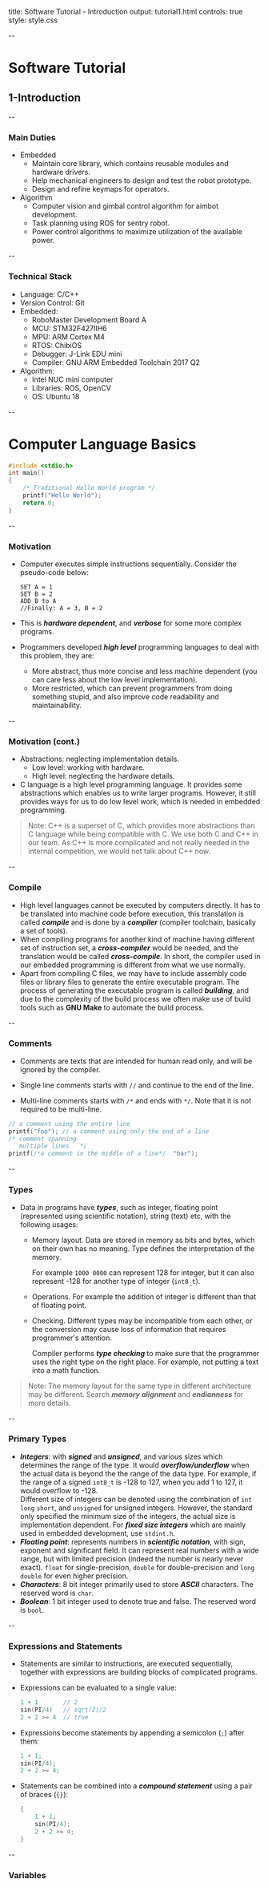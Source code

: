 title: Software Tutorial - Introduction
output: tutorial1.html
controls: true
style: style.css

--

# Software Tutorial
## 1-Introduction

--

### Main Duties

* Embedded
    * Maintain core library, which contains reusable modules and hardware drivers.
    * Help mechanical engineers to design and test the robot prototype.
    * Design and refine keymaps for operators.
* Algorithm
    * Computer vision and gimbal control algorithm for aimbot development.
    * Task planning using ROS for sentry robot.
    * Power control algorithms to maximize utilization of the available power.

--

### Technical Stack

* Language: C/C++
* Version Control: Git
* Embedded:
  * RoboMaster Development Board A
  * MCU: STM32F427IIH6
  * MPU: ARM Cortex M4
  * RTOS: ChibiOS
  * Debugger: J-Link EDU mini
  * Compiler: GNU ARM Embedded Toolchain 2017 Q2
* Algorithm:
  * Intel NUC mini computer
  * Libraries: ROS, OpenCV
  * OS: Ubuntu 18

--

# Computer Language Basics
```c
#include <stdio.h>
int main()
{
    /* Traditional Hello World program */
    printf("Hello World");
    return 0;
}
```

--

### Motivation
* Computer executes simple instructions sequentially. Consider the pseudo-code below:
  ```
  SET A = 1
  SET B = 2
  ADD B to A
  //Finally: A = 3, B = 2
  ```

* This is ***hardware dependent***, and ***verbose*** for some more complex programs.
* Programmers developed ***high level*** programming languages to deal with this problem, they are:
  * More abstract, thus more concise and less machine dependent (you can care less about the low level implementation).
  * More restricted, which can prevent programmers from doing something stupid, and also improve code readability and maintainability.

--

### Motivation (cont.)

* Abstractions: neglecting implementation details.
  * Low level: working with hardware.
  * High level: neglecting the hardware details.
* C language is a high level programming language. It provides some abstractions which enables us to write larger programs. However, it still provides ways for us to do low level work, which is needed in embedded programming.

> Note: C++ is a superset of C, which provides more abstractions than C language while being compatible with C. We use both C and C++ in our team. As C++ is more complicated and not really needed in the internal competition, we would not talk about C++ now.

--

### Compile

* High level languages cannot be executed by computers directly. It has to be translated into machine code before execution, this translation is called ***compile*** and is done by a ***compiler*** (compiler toolchain, basically a set of tools).
* When compiling programs for another kind of machine having different set of instruction set, a ***cross-compiler*** would be needed, and the translation would be called ***cross-compile***. In short, the compiler used in our embedded programming is different from what we use normally.
* Apart from compiling C files, we may have to include assembly code files or library files to generate the entire executable program. The process of generating the executable program is called ***building***, and due to the complexity of the build process we often make use of build tools such as **GNU Make** to automate the build process.

--

### Comments

* Comments are texts that are intended for human read only, and will be ignored by the compiler.

* Single line comments starts with `//` and continue to the end of the line.
* Multi-line comments starts with `/*` and ends with `*/`. Note that it is not required to be multi-line.

```c
// a comment using the entire line
printf("foo"); // a comment using only the end of a line
/* comment spanning
   multiple lines   */
printf(/*a comment in the middle of a line*/  "bar");
```

--

### Types

* Data in programs have ***types***, such as integer, floating point (represented using scientific notation), string (text) etc, with the following usages:
  * Memory layout. Data are stored in memory as bits and bytes, which on their own has no meaning. Type defines the interpretation of the memory.

    For example `1000 0000` can represent 128 for integer, but it can also represent -128 for another type of integer (`int8_t`).
  * Operations. For example the addition of integer is different than that of floating point.
  * Checking. Different types may be incompatible from each other, or the conversion may cause loss of information that requires programmer's attention.

    Compiler performs ***type checking*** to make sure that the programmer uses the right type on the right place. For example, not putting a text into a math function.

> Note: The memory layout for the same type in different architecture may be different. Search ***memory alignment*** and ***endianness*** for more details.

--

### Primary Types

* ***Integers***: with ***signed*** and ***unsigned***, and various sizes which determines the range of the type. It would ***overflow/underflow*** when the actual data is beyond the the range of the data type. For example, if the range of a signed `int8_t` is -128 to 127, when you add 1 to 127, it would overflow to -128.  
  Different size of integers can be denoted using the combination of `int` `long` `short`, and `unsigned` for unsigned integers. However, the standard only specified the minimum size of the integers, the actual size is implementation dependent. For ***fixed size integers*** which are mainly used in embedded development, use `stdint.h`.
* ***Floating point***: represents numbers in ***scientific notation***, with sign, exponent and significant field. It can represent real numbers with a wide range, but with limited precision (indeed the number is nearly never exact). `float` for single-precision, `double` for double-precision and `long double` for even higher precision.
* ***Characters***: 8 bit integer primarily used to store ***ASCII*** characters. The reserved word is `char`.
* ***Boolean***: 1 bit integer used to denote true and false. The reserved word is `bool`.

--

### Expressions and Statements

* Statements are similar to instructions, are executed sequentially, together with expressions are building blocks of complicated programs.
* Expressions can be evaluated to a single value:
  ```c
  1 + 1       // 2
  sin(PI/4)   // sqrt(2)/2
  2 + 2 >= 4  // true
  ```
* Expressions become statements by appending a semicolon (`;`) after them:

  ```c
  1 + 1;
  sin(PI/4);
  2 + 2 >= 4;
  ```
* Statements can be combined into a ***compound statement*** using a pair of braces (`{}`):

  ```c
  {
      1 + 1;
      sin(PI/4);
      2 + 2 >= 4;
  }
  ```
  

--

### Variables




